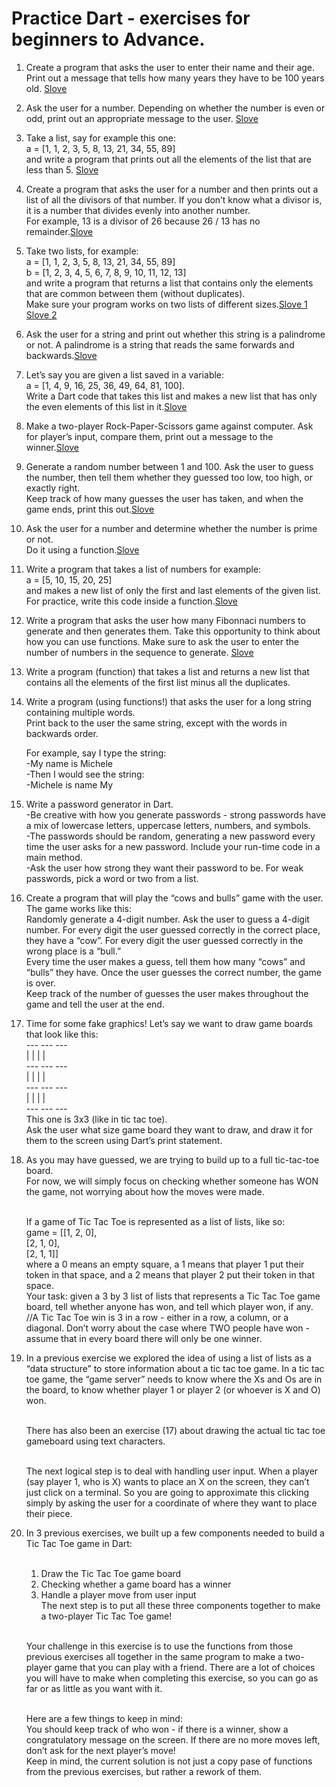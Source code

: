 # Practice Dart - exercises for beginners to Advance.

1.  Create a program that asks the user to enter their name and their age. Print out a message that tells how many years they have to be 100 years old.  <a href="Dart Problem solutions/Exercise_1.dart" target="blank">Slove</a>

2.  Ask the user for a number. Depending on whether the number is even or odd, print out an appropriate message to the user.  <a href="Dart Problem solutions/Exercise_2.dart" target="blank">Slove</a>


3.  Take a list, say for example this one: <br/>
     a = [1, 1, 2, 3, 5, 8, 13, 21, 34, 55, 89]<br/>
    and write a program that prints out all the elements of the list that are less than 5.
    <a href="Dart Problem solutions/Exercise_3.dart" target="blank">Slove</a>
   
4.  Create a program that asks the user for a number and then prints out a list of all the divisors of that number.
    If you don’t know what a divisor is, it is a number that divides evenly into another number.<br/>
    For example, 13 is a divisor of 26 because 26 / 13 has no remainder.<a href="Dart Problem solutions/Exercise_4.dart" target="blank">Slove</a>
   
5.  Take two lists, for example:<br/>
     a = [1, 1, 2, 3, 5, 8, 13, 21, 34, 55, 89]<br/>
     b = [1, 2, 3, 4, 5, 6, 7, 8, 9, 10, 11, 12, 13]<br/>
    and write a program that returns a list that contains only the elements that are common between them (without duplicates). <br/>
    Make sure your program works on two lists of different sizes.<a href="Dart Problem solutions/Exercise_5.dart" target="blank">Slove 1</a> <a href="Dart Problem solutions/Exercise_5(2).dart" target="blank">Slove 2</a>
   
6.  Ask the user for a string and print out whether this string is a palindrome or not.
     A palindrome is a string that reads the same forwards and backwards.<a href="Dart Problem solutions/Exercise_6.dart" target="blank">Slove</a>
    
7.  Let’s say you are given a list saved in a variable:<br/>
     a = [1, 4, 9, 16, 25, 36, 49, 64, 81, 100]. <br/>
    Write a Dart code that takes this list and makes a new list that has only the even elements of this list in it.<a href="Dart Problem solutions/Exercise_7.dart" target="blank">Slove</a>
   
8.  Make a two-player Rock-Paper-Scissors game against computer.
    Ask for player’s input, compare them, print out a message to the winner.<a href="Dart Problem solutions/Exercise_8.dart" target="blank">Slove</a>
   
9.  Generate a random number between 1 and 100. Ask the user to guess the number, then tell them whether they guessed too low, too high, or exactly right.<br/>
    Keep track of how many guesses the user has taken, and when the game ends, print this out.<a href="Dart Problem solutions/Exercise_9.dart" target="blank">Slove</a>
   
10. Ask the user for a number and determine whether the number is prime or not.<br/>
    Do it using a function.<a href="Dart Problem solutions/Exercise_10.dart" target="blank">Slove</a>
   
11. Write a program that takes a list of numbers for example:<br/>
     a = [5, 10, 15, 20, 25]<br/>
    and makes a new list of only the first and last elements of the given list. For practice, write this code inside a function.<a href="Dart Problem solutions/Exercise_11.dart" target="blank">Slove</a>
   
12. Write a program that asks the user how many Fibonnaci numbers to generate and then generates them. Take this opportunity to think about how you can use functions.
    Make sure to ask the user to enter the number of numbers in the sequence to generate. <a href="Dart Problem solutions/Exercise_12.dart" target="blank">Slove</a>

13. Write a program (function) that takes a list and returns a new list that contains all the elements of the first list minus all the duplicates.

14. Write a program (using functions!) that asks the user for a long string containing multiple words.<br/> 
    Print back to the user the same string, except with the words in backwards order.
   
    For example, say I type the string:<br/>
     -My name is Michele<br/>
     -Then I would see the string:<br/>
     -Michele is name My<br/>

15. Write a password generator in Dart.<br/> 
    -Be creative with how you generate passwords - strong passwords have a mix of lowercase letters, uppercase letters, numbers, and symbols.<br/> 
    -The passwords should be random, generating a new password every time the user asks for a new password. Include your run-time code in a main method.<br/>
    -Ask the user how strong they want their password to be. For weak passwords, pick a word or two from a list.

16. Create a program that will play the “cows and bulls” game with the user. The game works like this:<br/>
    Randomly generate a 4-digit number. Ask the user to guess a 4-digit number. For every digit the user guessed correctly in the correct place, they have a “cow”.
    For every digit the user guessed correctly in the wrong place is a “bull.”<br/>
    Every time the user makes a guess, tell them how many “cows” and “bulls” they have. Once the user guesses the correct number, the game is over. <br/>
    Keep track of the number of guesses the user makes throughout the game and tell the user at the end.

17. Time for some fake graphics! Let’s say we want to draw game boards that look like this:<br/>
         --- --- --- <br/>
         |   |   |   |<br/> 
          --- --- --- <br/> 
         |   |   |   |<br/> 
          --- --- --- <br/> 
         |   |   |   | <br/>
          --- --- --- <br/>
    This one is 3x3 (like in tic tac toe).<br/>
    Ask the user what size game board they want to draw, and draw it for them to the screen using Dart’s print statement.

18. As you may have guessed, we are trying to build up to a full tic-tac-toe board.<br/>
    For now, we will simply focus on checking whether someone has WON the game, not worrying about how the moves were made.<br/><br/>
   
    If a game of Tic Tac Toe is represented as a list of lists, like so:<br/>
    game = [[1, 2, 0],<br/>
           [2, 1, 0],<br/>
           [2, 1, 1]]<br/>
    where a 0 means an empty square, a 1 means that player 1 put their token in that space, and a 2 means that player 2 put their token in that space.<br/>
    Your task: given a 3 by 3 list of lists that represents a Tic Tac Toe game board, tell whether anyone has won, and tell which player won, if any.<br/>
    //A Tic Tac Toe win is 3 in a row - either in a row, a column, or a diagonal. Don’t worry about the case where TWO people have won - assume that in every board there
    will only be one winner.

19. In a previous exercise we explored the idea of using a list of lists as a “data structure” to store information about a tic tac toe game. In a tic tac toe game, 
    the “game server” needs to know where the Xs and Os are in the board, to know whether player 1 or player 2 (or whoever is X and O) won.<br/><br/>
   
    There has also been an exercise (17) about drawing the actual tic tac toe gameboard using text characters.<br/><br/>
   
    The next logical step is to deal with handling user input. When a player (say player 1, who is X) wants to place an X on the screen, they can’t just click on a terminal. 
    So you are going to approximate this clicking simply by asking the user for a coordinate of where they want to place their piece.

20. In 3 previous exercises, we built up a few components needed to build a Tic Tac Toe game in Dart:<br/><br/>
   
     1. Draw the Tic Tac Toe game board<br/>
     2. Checking whether a game board has a winner<br/>
     3. Handle a player move from user input<br/>
    The next step is to put all these three components together to make a two-player Tic Tac Toe game!<br/><br/>

    Your challenge in this exercise is to use the functions from those previous exercises all together in the same program to make a two-player game that you can play with a
    friend. There are a lot of choices you will have to make when completing this exercise, so you can go as far or as little as you want with it.<br/><br/>
   
    Here are a few things to keep in mind:<br/>
    You should keep track of who won - if there is a winner, show a congratulatory message on the screen.
    If there are no more moves left, don’t ask for the next player’s move!<br/>
    Keep in mind, the current solution is not just a copy pase of functions from the previous exercises, but rather a rework of them.
    
    
    
    
    
   


